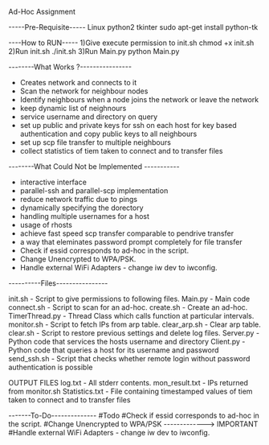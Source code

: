 Ad-Hoc Assignment

-----Pre-Requisite-----
Linux
python2
tkinter
	sudo apt-get install python-tk

----How to RUN-----
1)Give execute permission to init.sh
	chmod +x init.sh
2)Run init.sh
	./init.sh
3)Run Main.py
	python Main.py <ssid>

--------What Works ?----------------

- Creates network and connects to it
- Scan the network for neighbour nodes
- Identify neighbours when a node joins the network or leave the network
- keep dynamic list of neighnours
- service username and directory on query
- set up public and private keys for ssh on each host for key based authentication and copy public keys to all neighbours
- set up scp file transfer to multiple neighbours
- collect statistics of tiem taken to connect and to transfer files

--------What Could Not be Implemented -----------

- interactive interface 
- parallel-ssh and parallel-scp implementation
- reduce network traffic due to pings
- dynamically specifying the dorectory
- handling multiple usernames for a host
- usage of rhosts
- achieve fast speed scp transfer comparable to pendrive transfer
- a way that eleminates password prompt completely for file transfer
- Check if essid corresponds to ad-hoc in the script.
- Change Unencrypted to WPA/PSK.	
- Handle external WiFi Adapters - change iw dev to iwconfig.

----------Files----------------

init.sh			- Script to give permissions to following files.
Main.py 		- Main code
connect.sh 		- Script to scan for an ad-hoc.
create.sh		- Create an ad-hoc.
TimerThread.py  - Thread Class which calls function at particular intervals.
monitor.sh		- Script to fetch IPs from arp table.
clear_arp.sh	- Clear arp table.
clear.sh		- Script to restore previous settings and delete log files.
Server.py 		- Python code that services the hosts username and directory
Client.py 		- Python code that queries a host for its username and password
send_ssh.sh 	- Script that checks whether remote login without password authentication is possible

OUTPUT FILES
log.txt 		- All stderr contents.
mon_result.txt	- IPs returned from monitor.sh
Statistics.txt	- File containing timestamped values of tiem taken to connect and to transfer files

	
-------To-Do--------------
#Todo
	#Check if essid corresponds to ad-hoc in the script.
	#Change Unencrypted to WPA/PSK -------------> IMPORTANT	
	#Handle external WiFi Adapters - change iw dev to iwconfig.
	
